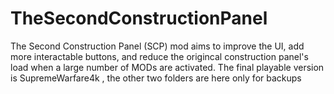 # TheSecondConstructionPanel
The Second Construction Panel (SCP) mod aims to improve the UI, add more interactable buttons, and reduce the origincal construction panel's load when a large number of MODs are activated.
The final playable version is SupremeWarfare4k , the other two folders are here only for backups
